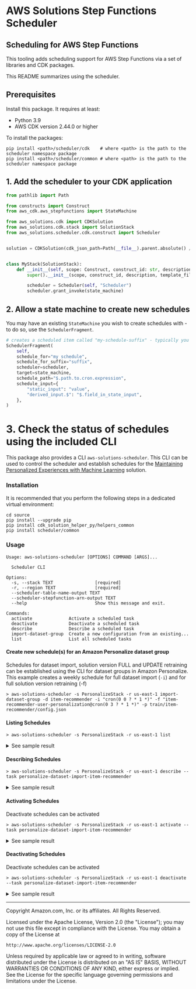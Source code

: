 # AWS Solutions Step Functions Scheduler

## Scheduling for AWS Step Functions

This tooling adds scheduling support for AWS Step Functions via a set of libraries and CDK packages.

This README summarizes using the scheduler.

## Prerequisites

Install this package. It requires at least:

- Python 3.9
- AWS CDK version 2.44.0 or higher

To install the packages:

```
pip install <path>/scheduler/cdk    # where <path> is the path to the scheduler namespace package
pip install <path>/scheduler/common # where <path> is the path to the scheduler namespace package
```

## 1. Add the scheduler to your CDK application

```python
from pathlib import Path

from constructs import Construct
from aws_cdk.aws_stepfunctions import StateMachine

from aws_solutions.cdk import CDKSolution
from aws_solutions.cdk.stack import SolutionStack
from aws_solutions.scheduler.cdk.construct import Scheduler


solution = CDKSolution(cdk_json_path=Path(__file__).parent.absolute() / "cdk.json")


class MyStack(SolutionStack):
    def __init__(self, scope: Construct, construct_id: str, description: str, template_filename, state_machine: StateMachine, **kwargs):
        super().__init__(scope, construct_id, description, template_filename, **kwargs)

        scheduler = Scheduler(self, "Scheduler")
        scheduler.grant_invoke(state_machine)
```

## 2. Allow a state machine to create new schedules

You may have an existing `StateMachine` you wish to create schedules with - to do so, use the `SchedulerFragment`.

```python
# creates a scheduled item called "my-schedule-suffix" - typically you will use part of the state input for the suffix.
SchedulerFragment(
    self,
    schedule_for="my schedule",
    schedule_for_suffix="suffix",
    scheduler=scheduler,
    target=state_machine,
    schedule_path="$.path.to.cron.expression",
    schedule_input={
        "static_input": "value",
        "derived_input.$": "$.field_in_state_input",
    },
)
```

# 3. Check the status of schedules using the included CLI

This package also provides a CLI `aws-solutions-scheduler`. This CLI can be used to control the scheduler and establish
schedules for the [Maintaining Personalized Experiences with Machine Learning](https://aws.amazon.com/solutions/implementations/maintaining-personalized-experiences-with-ml/)
solution.

### Installation

It is recommended that you perform the following steps in a dedicated virtual environment:

```shell
cd source
pip install --upgrade pip
pip install cdk_solution_helper_py/helpers_common
pip install scheduler/common
```

### Usage

```shell
Usage: aws-solutions-scheduler [OPTIONS] COMMAND [ARGS]...

  Scheduler CLI

Options:
  -s, --stack TEXT                [required]
  -r, --region TEXT               [required]
  --scheduler-table-name-output TEXT
  --scheduler-stepfunction-arn-output TEXT
  --help                          Show this message and exit.

Commands:
  activate              Activate a scheduled task
  deactivate            Deactivate a scheduled task
  describe              Describe a scheduled task
  import-dataset-group  Create a new configuration from an existing...
  list                  List all scheduled tasks
```

#### Create new schedule(s) for an Amazon Personalize dataset group

Schedules for dataset import, solution version FULL and UPDATE retraining can be established using the CLI for dataset
groups in Amazon Personalize. This example creates a weekly schedule for full dataset import (`-i`) and for full
solution version retraining (-f)

```shell
> aws-solutions-scheduler -s PersonalizeStack -r us-east-1 import-dataset-group -d item-recommender -i "cron(0 0 ? * 1 *)" -f "item-recommender-user-personalization@cron(0 3 ? * 1 *)" -p train/item-recommender/config.json
```

#### Listing Schedules

```shell
> aws-solutions-scheduler -s PersonalizeStack -r us-east-1 list
```

<details>
<summary>See sample result</summary>

```json
{
	"tasks": [
		"personalize-dataset-import-item-recommender",
		"solution-maintenance-full-item-recommender-user-personalization"
	]
}
```

</details>

#### Describing Schedules

```shell
> aws-solutions-scheduler -s PersonalizeStack -r us-east-1 describe --task personalize-dataset-import-item-recommender
```

<details>
<summary>See sample result</summary>

```json
{
	"task": {
		"active": true,
		"name": "personalize-dataset-import-item-recommender",
		"schedule": "cron(*/15 * * * ? *)",
		"step_function": "arn:aws:states:us-east-1:111122223333:stateMachine:personalizestack-periodic-dataset-import-aaaaaaaaaaaa",
		"version": "v1"
	}
}
```

</details>

#### Activating Schedules

Deactivate schedules can be activated

```shell
> aws-solutions-scheduler -s PersonalizeStack -r us-east-1 activate --task personalize-dataset-import-item-recommender
```

<details>
<summary>See sample result</summary>

```json
{
	"task": {
		"active": true,
		"name": "personalize-dataset-import-item-recommender",
		"schedule": "cron(0 0 ? * 1 *)",
		"step_function": "arn:aws:states:us-east-1:111122223333:stateMachine:personalizestack-periodic-dataset-import-aaaaaaaaaaaa",
		"version": "v1"
	}
}
```

</details>

#### Deactivating Schedules

Deactivate schedules can be activated

```shell
> aws-solutions-scheduler -s PersonalizeStack -r us-east-1 deactivate --task personalize-dataset-import-item-recommender
```

<details>
<summary>See sample result</summary>

```json
{
	"task": {
		"active": false,
		"name": "personalize-dataset-import-item-recommender",
		"schedule": "cron(0 0 ? * 1 *)",
		"step_function": "arn:aws:states:us-east-1:111122223333:stateMachine:personalizestack-periodic-dataset-import-aaaaaaaaaaaa",
		"version": "v1"
	}
}
```

</details>

---

Copyright Amazon.com, Inc. or its affiliates. All Rights Reserved.

Licensed under the Apache License, Version 2.0 (the "License");
you may not use this file except in compliance with the License.
You may obtain a copy of the License at

    http://www.apache.org/licenses/LICENSE-2.0

Unless required by applicable law or agreed to in writing, software
distributed under the License is distributed on an "AS IS" BASIS,
WITHOUT WARRANTIES OR CONDITIONS OF ANY KIND, either express or implied.
See the License for the specific language governing permissions and
limitations under the License.
